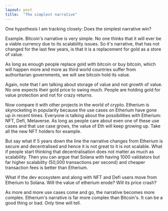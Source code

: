 ```yaml
---
layout: post
title:  "The simplest narrative"
---
```


One hypothesis I am tracking closely: Does the simplest narrative win?

Example. Bitcoin's narrative is very simple. No one thinks that it will ever be a viable currency due to its scalability issues. So it's narrative, that has not changed for the last few years, is that it is a replacement for gold as a store of value.

As long as enough people replace gold with bitcoin or buy bitcoin, which will happen more and more as third world countries suffer from authoritarian governments, we will see bitcoin hold its value.

Again, note that I am talking about storage of value and not growth of value. No one expects their gold price to swing much. People are holding gold for value protection and not for crazy returns.

Now compare it with other projects in the world of crypto. Etherium is skyrocketing in popularity because the use cases on Etherium have gone up in recent times. Everyone is talking about the possibilities with Etherium: NFT, Defi, Metaverse. As long as people care about even one of these use cases and that use case grows, the value of Eth will keep growing up. Take all the new NFT holders for example.

But say what if 5 years down the line the narrative changes from Etherium is secure and decentralised and hence it is not great to it is not scalable. What if people start thinking that decentralisation does not matter as much as scalability. Then you can argue that Solana with having 1000 validators but far higher scalability (50,000 transactions per second) and cheaper transaction fees is better than Etherium.

What if the dev ecosystem and along with NFT and Defi users move from Etherium to Solana. Will the value of etherium erode? Will its price crash?

As more and more use cases come and go, the narrative becomes more complex. Etherium's narrative is far more complex than Bitcoin's. It can be a good thing or bad. Only time will tell.

